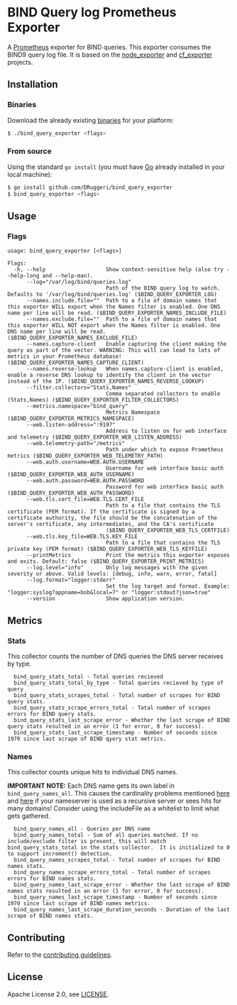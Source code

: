# BIND Query log Prometheus Exporter

A [Prometheus](https://prometheus.io) exporter for BIND queries. This exporter consumes the BIND9 query log file. It is based on the [node_exporter](https://github.com/prometheus/node_exporter) and [cf_exporter](https://github.com/bosh-prometheus/cf_exporter) projects.

## Installation

### Binaries

Download the already existing [binaries](https://github.com/DRuggeri/bind_query_exporter/releases) for your platform:

```bash
$ ./bind_query_exporter <flags>
```

### From source

Using the standard `go install` (you must have [Go](https://golang.org/) already installed in your local machine):

```bash
$ go install github.com/DRuggeri/bind_query_exporter
$ bind_query_exporter <flags>
```

## Usage

### Flags

```
usage: bind_query_exporter [<flags>]

Flags:
  -h, --help                   Show context-sensitive help (also try --help-long and --help-man).
      --log="/var/log/bind/queries.log"
                               Path of the BIND query log to watch. Defaults to '/var/log/bind/queries.log' ($BIND_QUERY_EXPORTER_LOG)
      --names.include.file=""  Path to a file of domain names that this exporter WILL export when the Names filter is enabled. One DNS name per line will be read. ($BIND_QUERY_EXPORTER_NAMES_INCLUDE_FILE)
      --names.exclude.file=""  Path to a file of domain names that this exporter WILL NOT export when the Names filter is enabled. One DNS name per line will be read. ($BIND_QUERY_EXPORTER_NAMES_EXCLUDE_FILE)
      --names.capture-client   Enable capturing the client making the query as part of the vector. WARNING: This will can lead to lots of metrics in your Prometheus database! ($BIND_QUERY_EXPORTER_NAMES_CAPTURE_CLIENT)
      --names.reverse-lookup   When names.capture-client is enabled, enable a reverse DNS lookup to identify the client in the vector instead of the IP. ($BIND_QUERY_EXPORTER_NAMES_REVERSE_LOOKUP)
      --filter.collectors="Stats,Names"
                               Comma separated collectors to enable (Stats,Names) ($BIND_QUERY_EXPORTER_FILTER_COLLECTORS)
      --metrics.namespace="bind_query"
                               Metrics Namespace ($BIND_QUERY_EXPORTER_METRICS_NAMESPACE)
      --web.listen-address=":9197"
                               Address to listen on for web interface and telemetry ($BIND_QUERY_EXPORTER_WEB_LISTEN_ADDRESS)
      --web.telemetry-path="/metrics"
                               Path under which to expose Prometheus metrics ($BIND_QUERY_EXPORTER_WEB_TELEMETRY_PATH)
      --web.auth.username=WEB.AUTH.USERNAME
                               Username for web interface basic auth ($BIND_QUERY_EXPORTER_WEB_AUTH_USERNAME)
      --web.auth.password=WEB.AUTH.PASSWORD
                               Password for web interface basic auth ($BIND_QUERY_EXPORTER_WEB_AUTH_PASSWORD)
      --web.tls.cert_file=WEB.TLS.CERT_FILE
                               Path to a file that contains the TLS certificate (PEM format). If the certificate is signed by a certificate authority, the file should be the concatenation of the server's certificate, any intermediates, and the CA's certificate
                               ($BIND_QUERY_EXPORTER_WEB_TLS_CERTFILE)
      --web.tls.key_file=WEB.TLS.KEY_FILE
                               Path to a file that contains the TLS private key (PEM format) ($BIND_QUERY_EXPORTER_WEB_TLS_KEYFILE)
      --printMetrics           Print the metrics this exporter exposes and exits. Default: false ($BIND_QUERY_EXPORTER_PRINT_METRICS)
      --log.level="info"       Only log messages with the given severity or above. Valid levels: [debug, info, warn, error, fatal]
      --log.format="logger:stderr"
                               Set the log target and format. Example: "logger:syslog?appname=bob&local=7" or "logger:stdout?json=true"
      --version                Show application version.
```

## Metrics

### Stats
This collector counts the number of DNS queries the DNS server receives by type.

```
  bind_query_stats_total - Total queries recieved
  bind_query_stats_total_by_type - Total queries recieved by type of query
  bind_query_stats_scrapes_total - Total number of scrapes for BIND query stats.
  bind_query_stats_scrape_errors_total - Total number of scrapes errors for BIND query stats.
  bind_query_stats_last_scrape_error - Whether the last scrape of BIND query stats resulted in an error (1 for error, 0 for success).
  bind_query_stats_last_scrape_timestamp - Number of seconds since 1970 since last scrape of BIND qyery stat metrics.
```

### Names
This collector counts unique hits to individual DNS names.

**IMPORTANT NOTE:** Each DNS name gets its own label in `bind_query_names_all`. This causes the cardinality problems mentioned [here](https://prometheus.io/docs/practices/instrumentation/#do-not-overuse-labels) and [here](https://prometheus.io/docs/practices/naming/#labels) if your nameserver is used as a recursive server or sees hits for many domains! Consider using the includeFile as a whitelist to limit what gets gathered.

```
  bind_query_names_all - Queries per DNS name
  bind_query_names_total - Sum of all queries matched. If no include/exclude filter is present, this will match bind_query_stats_total in the stats collector.  It is initialized to 0 to support increment() detection.
  bind_query_names_scrapes_total - Total number of scrapes for BIND names stats.
  bind_query_names_scrape_errors_total - Total number of scrapes errors for BIND names stats.
  bind_query_names_last_scrape_error - Whether the last scrape of BIND names stats resulted in an error (1 for error, 0 for success).
  bind_query_names_last_scrape_timestamp - Number of seconds since 1970 since last scrape of BIND names metrics.
  bind_query_names_last_scrape_duration_seconds - Duration of the last scrape of BIND names stats.
```

## Contributing

Refer to the [contributing guidelines](https://github.com/DRuggeri/bind_query_exporter/blob/master/CONTRIBUTING.md).

## License

Apache License 2.0, see [LICENSE](https://github.com/DRuggeri/bind_query_exporter/blob/master/LICENSE).
